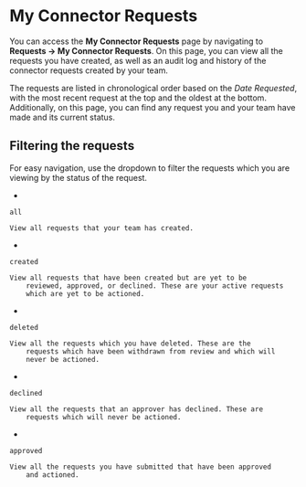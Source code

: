 # My Connector Requests

You can access the **My Connector Requests** page by navigating to
**Requests -\> My Connector Requests**. On this page, you can view all
the requests you have created, as well as an audit log and history of
the connector requests created by your team.

The requests are listed in chronological order based on the *Date
Requested*, with the most recent request at the top and the oldest at
the bottom. Additionally, on this page, you can find any request you and
your team have made and its current status.

## Filtering the requests

For easy navigation, use the dropdown to filter the requests which you
are viewing by the status of the request.

-   

    all

    View all requests that your team has created.

-   

    created

    View all requests that have been created but are yet to be
        reviewed, approved, or declined. These are your active requests
        which are yet to be actioned.

-   

    deleted

    View all the requests which you have deleted. These are the
        requests which have been withdrawn from review and which will
        never be actioned.

-   

    declined

    View all the requests that an approver has declined. These are
        requests which will never be actioned.

-   

    approved

    View all the requests you have submitted that have been approved
        and actioned.
